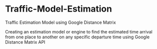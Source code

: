 # Traffic-Model-Estimation
Traffic Estimation Model using Google Distance Matrix

Creating an estimation model or engine to find the estimated time arrival from one place to another on any specific departure time using Google Distance Matrix API
